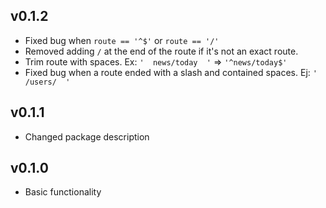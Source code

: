 v0.1.2
---
* Fixed bug when `route == '^$'` or `route == '/'`
* Removed adding `/` at the end of the route if it's not an exact route.
* Trim route with spaces. Ex: `'  news/today  '` => `'^news/today$'`
* Fixed bug when a route ended with a slash and contained spaces. Ej: `'  /users/  '`

v0.1.1
---
* Changed package description

v0.1.0
---
* Basic functionality